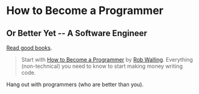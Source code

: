 # How to Become a Programmer
## Or Better Yet -- A Software Engineer

[Read good books](https://dan-carroll.github.io/online-development-books/).

> Start with [How to Become a Programmer](https://robwalling.com/assets/Software_by_Rob%20_How_to_Become_a%20_Programmer_1.0.pdf) by [Rob Walling](https://robwalling.com/). Everything (non-technical) you need to
know to start making money writing code.

Hang out with programmers (who are better than you).

